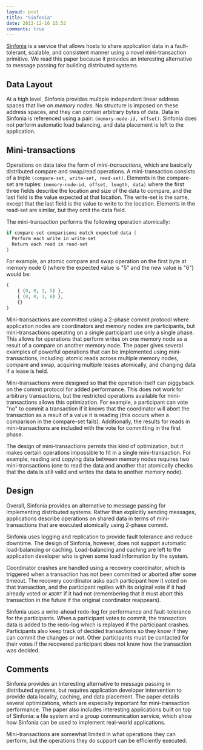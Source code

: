 ```yaml
---
layout: post
title: "Sinfonia"
date: 2013-12-16 15:52
comments: true
---
```


[Sinfonia](http://www.cs.princeton.edu/courses/archive/fall08/cos597B/papers/sinfonia.pdf)
is a service that allows hosts to share application data in a
fault-tolerant, scalable, and consistent manner using a novel
mini-transaction primitive. We read this paper because it provides an
interesting alternative to message passing for building distributed
systems.

## Data Layout

At a high level, Sinfonia provides multiple independent linear address
spaces that live on *memory nodes*. No structure is imposed on these
address spaces, and they can contain arbitrary bytes of data. Data in
Sinfonia is referenced using a pair: `(memory-node-id, offset)`.
Sinfonia does not perform automatic load balancing, and data placement
is left to the application.

## Mini-transactions

Operations on data take the form of *mini-transactions*, which are
basically distributed compare and swap/read operations. A
mini-transaction consists of a triple `(compare-set, write-set,
read-set)`. Elements in the compare-set are tuples: `(memory-node-id,
offset, length, data)` where the first three fields describe the
location and size of the data to compare, and the last field is the
value expected at that location. The write-set is the same, except that
the last field is the value to write to the location. Elements in the
read-set are similar, but they omit the data field.

The mini-transaction performs the following operation atomically:

```c
if compare-set comparisons match expected data {
  Perform each write in write-set
  Return each read in read-set
}
```

For example, an atomic compare and swap operation on the first byte at
memory node 0 (where the expected value is "5" and the new value is "6")
would be:

```python
(
    { (0, 0, 1, 5) },
    { (0, 0, 1, 6) },
    {}
)
```

Mini-transactions are committed using a 2-phase commit protocol where
application nodes are coordinators and memory nodes are participants,
but mini-transactions operating on a single participant use only a
single phase. This allows for operations that perform writes on one
memory node as a result of a compare on another memory node. The paper
gives several examples of powerful operations that can be implemented
using mini-transactions, including: atomic reads across multiple memory
nodes, compare and swap, acquiring multiple leases atomically, and
changing data if a lease is held. 

Mini-transactions were designed so that the operation itself can
piggyback on the commit protocol for added performance.  This does not
work for arbitrary transactions, but the restricted operations available
for mini-transactions allows this optimization.  For example, a
participant can vote "no" to commit a transaction if it knows that the
coordinator will abort the transaction as a result of a value it is
reading (this occurs when a comparison in the compare-set fails).
Additionally, the results for reads in mini-transactions are included
with the vote for committing in the first phase.

The design of mini-transactions permits this kind of optimization, but
it makes certain operations impossible to fit in a single
mini-transaction. For example, reading and copying data between memory
nodes requires two mini-transactions (one to read the data and another
that atomically checks that the data is still valid and writes the data
to another memory node).

## Design

Overall, Sinfonia provides an alternative to message passing for
implementing distributed systems. Rather than explicitly sending
messages, applications describe operations on shared data in terms of
mini-transactions that are executed atomically using 2-phase commit.

Sinfonia uses logging and replication to provide fault tolerance and
reduce downtime. The design of Sinfonia, however, does not support
automatic load-balancing or caching. Load-balancing and caching are left
to the application developer who is given some load information by the
system.

Coordinator crashes are handled using a recovery coordinator, which is
triggered when a transaction has not been committed or aborted after
some timeout. The recovery coordinator asks each participant how it
voted on that transaction, and the participant replies with its original
vote if it had already voted or `ABORT` if it had not (remembering that
it must abort this transaction in the future if the original coordinator
reappears).

Sinfonia uses a write-ahead redo-log for performance and fault-tolerance
for the participants.  When a participant votes to commit, the
transaction data is added to the redo-log which is replayed if the
participant crashes. Participants also keep track of decided
transactions so they know if they can commit the changes or not.  Other
participants must be contacted for their votes if the recovered
participant does not know how the transaction was decided.

## Comments

Sinfonia provides an interesting alternative to message passing in
distributed systems, but requires application developer intervention to
provide data locality, caching, and data placement. The paper details
several optimizations, which are especially important for
mini-transaction performance. The paper also includes interesting
applications built on top of Sinfonia: a file system and a group
communication service, which show how Sinfonia can be used to implement
real-world applications.

Mini-transactions are somewhat limited in what operations they can
perform, but the operations they do support can be efficiently executed.
